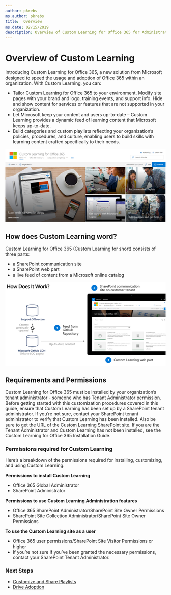 ```yaml
---
author: pkrebs
ms.author: pkrebs
title:  Overview
ms.date: 02/15/2019
description: Overview of Custom Learning for Office 365 for Administrators
---
```


# Overview of Custom Learning
Introducing Custom Learning for Office 365, a new solution from Microsoft designed to speed the usage and adoption of Office 365 within an organization. With Custom Learning, you can:

- Tailor Custom Learning for Office 365 to your environment. Modify site pages with your brand and logo, training events, and support info. Hide and show content for services or features that are not supported in your organization. 
- Let Microsoft keep your content and users up-to-date – Custom Learning provides a dynamic feed of learning content that Microsoft keeps up-to-date. 
- Build categories and custom playlists reflecting your organization’s policies, procedures, and culture, enabling users to build skills with learning content crafted specifically to their needs.

![cg_introducing.png](media/cg_introducing.png)

## How does Custom Learning word?
Custom Learning for Office 365 (Custom Learning for short) consists of three parts: 
- a SharePoint communication site
- a SharePoint web part
- a live feed of content from a Microsoft online catalog

![cg_howitworks.png](media/cg_howitworks.png)

## Requirements and Permissions
Custom Learning for Office 365 must be installed by your organization’s tenant administrator - someone who has Tenant Administrator permission. Before getting started with this customization procedures covered in this guide, ensure that Custom Learning has been set up by a SharePoint tenant administrator. If you’re not sure, contact your SharePoint tenant administrator to verify that Custom Learning has been installed. Also be sure to get the URL of the Custom Learning SharePoint site. If you are the Tenant Administrator and Custom Learning has not been installed, see the Custom Learning for Office 365 Installation Guide. 

### Permissions required for Custom Learning 
Here’s a breakdown of the permissions required for installing, customizing, and using Custom Learning. 

**Permissions to install Custom Learning**
- Office 365 Global Administrator
- SharePoint Administrator

**Permissions to use Custom Learning Administration features**
- Office 365 SharePoint Administrator/SharePoint Site Owner Permissions
- SharePoint Site Collection Administrator/SharePoint Site Owner Permissions

**To use the Custom Learning site as a user**
- Office 365 user permissions/SharePoint Site Visitor Permissions or higher
- If you’re not sure if you’ve been granted the necessary permissions, contact your SharePoint Tenant Administrator.

### Next Steps

- [Customize and Share Playlists](customplaylist.md)
- [Drive Adoption](driveadoption.md) 